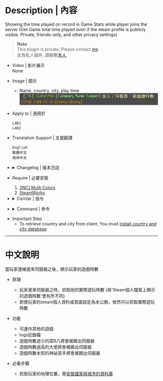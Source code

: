 # Description | 內容
Showing the time played on record in Game Stats while player joins the server
(Get Game total time played even if the steam profile is publicly visible. Private, friends-only, and other privacy settings)

> __Note__ <br/>
This plugin is private, Please contact [me](https://github.com/fbef0102/Game-Private_Plugin#私人插件列表-private-plugins-list)<br/>
此為私人插件, 請聯繫[本人](https://github.com/fbef0102/Game-Private_Plugin#私人插件列表-private-plugins-list)

* Video | 影片展示
<br>None

* Image | 圖示
	* Name, country, city, play time
	<br/>![sm_PlayerTime_1](image/sm_PlayerTime_1.jpg)

* Apply to | 適用於
	```
	L4D1
	L4D2
	```

* Translation Support | 支援翻譯
	```
	English
	繁體中文
	简体中文
	```

* <details><summary>Changelog | 版本日誌</summary>

	* v2.0 (2023-2-26)
		* Add country and city

	* v1.9 (2023-2-21)
		* Remake code and require SteamWorks
		* Get Game total time played even if the steam profile is publicly visible. Private, friends-only, and other privacy settings

	* v1.8
	    * Original Request by 壹梦
</details>

* Require | 必要安裝
	1. [[INC] Multi Colors](https://github.com/fbef0102/L4D1_2-Plugins/releases/tag/Multi-Colors)
	2. [SteamWorks](https://github.com/hexa-core-eu/SteamWorks/releases)

* <details><summary>ConVar | 指令</summary>

	* cfg/sourcemod/sm_PlayerTime.cfg
		```php
		// If 1, Announce the time played on record when player joins the server.
		sm_playtime_announce "1"

		// Application ID of current game. HL2:DM (320), CS:S (240), CS:GO (730), TF2 (440), L4D (500), L4D2 (550)
		sm_playtime_appid "550"

		// Ban duration (Mins) (0=Permanent)
		sm_playtime_block_ban_time "1440"

		// Check and unblock players with these flags. (Empty = Everyone, -1: Nobody)
		sm_playtime_block_immue_flag "z"

		// Any player whose total time played on record is higher this value can not join the server. (Mins) (0=off)
		sm_playtime_block_long "0"

		// Any player whose total time played on record is below this value can not join the server. (Mins) (0=off)
		sm_playtime_block_short "6000"

		// Any player whose total time played on record is unknown can not join the server. (0=off)
		sm_playtime_block_unknown "0"

		// If 1, record to file. (Path: sourcemod/logs/PlayerTime.log)
		sm_playtime_log "1"
		```
</details>

* <details><summary>Command | 命令</summary>

	* **Check total time played of every player in game**
		```php
		sm_timedisplay
		```
</details>

* Important Step
	* To retrieve country and city from client, You must [install country and city database](https://github.com/fbef0102/Game-Private_Plugin/tree/main/Tutorial_%E6%95%99%E5%AD%B8%E5%8D%80/English/Server/Install_Other_File#country-and-city-database)

- - - -
# 中文說明
當玩家連線進來伺服器之後，顯示玩家的遊戲時數

* 原理
	* 玩家進來伺服器之時，抓取他的實際遊玩時數 (與'Steam個人檔案上顯示的遊戲時數'會有所不同)
	* 即使玩家的steam個人資料或頁面設定為未公開，依然可以抓取實際遊玩時數

* 功能
	* 可運作其他的遊戲
	* logs記錄檔
	* 遊戲時數過少的菜B八將會被踢出伺服器
	* 遊戲時數過高的大佬將會被踢出伺服器
	* 遊戲時數未知的神祕高手將會被踢出伺服器

* 必看步驟
	* 抓取玩家的地理位置，需[安裝國家與城市的資料庫](https://github.com/fbef0102/Game-Private_Plugin/tree/main/Tutorial_%E6%95%99%E5%AD%B8%E5%8D%80/Chinese_%E7%B9%81%E9%AB%94%E4%B8%AD%E6%96%87/Server/%E5%AE%89%E8%A3%9D%E5%85%B6%E4%BB%96%E6%AA%94%E6%A1%88%E6%95%99%E5%AD%B8#%E5%AE%89%E8%A3%9D%E5%9C%8B%E5%AE%B6%E8%88%87%E5%9F%8E%E5%B8%82%E7%9A%84%E8%B3%87%E6%96%99%E5%BA%AB)
